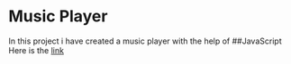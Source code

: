 # Music Player
In this project i have created a music player with the help of ##JavaScript
Here is the <a href="https://itskvsin.github.io/project_6/">link</a>
